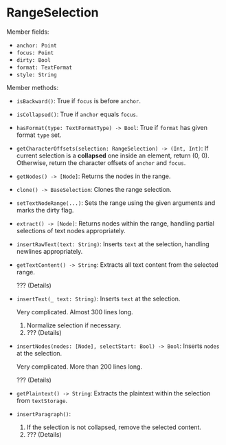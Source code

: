 
# RangeSelection

Member fields:

- `anchor: Point`
- `focus: Point`
- `dirty: Bool`
- `format: TextFormat`
- `style: String`

Member methods:

- `isBackward()`: True if `focus` is before `anchor`.

- `isCollapsed()`: True if `anchor` equals `focus`.

- `hasFormat(type: TextFormatType) -> Bool`: True if `format` has given format `type` set.

- `getCharacterOffsets(selection: RangeSelection) -> (Int, Int)`:
    If current selection is a **collapsed** one inside an element, return (0, 0).
    Otherwise, return the character offsets of `anchor` and `focus`.

- `getNodes() -> [Node]`: Returns the nodes in the range.

- `clone() -> BaseSelection`: Clones the range selection.

- `setTextNodeRange(...)`: 
    Sets the range using the given arguments and marks the dirty flag.

- `extract() -> [Node]`: 
    Returns nodes within the range, handling partial selections of text nodes appropriately.

- `insertRawText(text: String)`: 
    Inserts `text` at the selection, handling newlines appropriately.

- `getTextContent() -> String`:
    Extracts all text content from the selected range.

    ??? (Details)


- `insertText(_ text: String)`:
    Inserts `text` at the selection.

    Very complicated. Almost 300 lines long.

    1. Normalize selection if necessary.
    2. ??? (Details)

- `insertNodes(nodes: [Node], selectStart: Bool) -> Bool`:
    Inserts `nodes` at the selection.

    Very complicated. More than 200 lines long.

    ??? (Details)

- `getPlaintext() -> String`:
    Extracts the plaintext within the selection from `textStorage`.

- `insertParagraph()`:

    1. If the selection is not collapsed, remove the selected content.
    2. ??? (Details)
